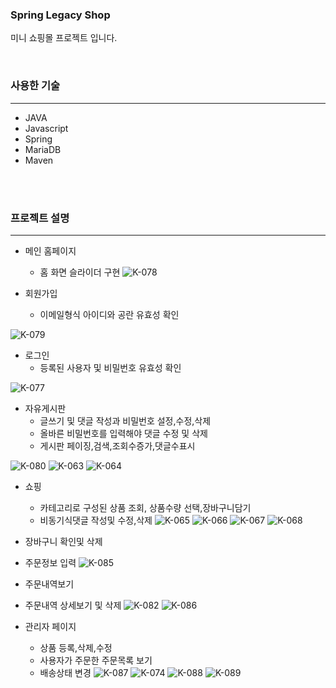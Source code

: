 ### Spring Legacy Shop

 미니 쇼핑몰 프로젝트 입니다.

   <br/>

### 사용한 기술
- - - 
+ JAVA
+ Javascript
+ Spring
+ MariaDB
+ Maven
<br/>
<br/>

### 프로젝트 설명
- - - 
+ 메인 홈페이지
  + 홈 화면 슬라이더 구현
    ![K-078](https://github.com/lsh5966/springShop/assets/107310843/4cc8dfe5-7543-4e92-a664-8056b8ad1ff9)

+ 회원가입
  + 이메일형식 아이디와 공란 유효성 확인
   
![K-079](https://github.com/lsh5966/springShop/assets/107310843/1b09e224-9470-4d73-b424-d62f9733b372)

+ 로그인
  + 등록된 사용자 및 비밀번호 유효성 확인

![K-077](https://github.com/lsh5966/springShop/assets/107310843/e25aacf8-b83d-4c2c-8454-164004da88fa)

+ 자유게시판
  + 글쓰기 및 댓글 작성과 비밀번호 설정,수정,삭제
  + 올바른 비밀번호를 입력해야 댓글 수정 및 삭제
  + 게시판 페이징,검색,조회수증가,댓글수표시

![K-080](https://github.com/lsh5966/springShop/assets/107310843/2464c813-7041-4f02-af47-379347bc0296)
![K-063](https://github.com/lsh5966/springShop/assets/107310843/902a4eef-940b-4ff2-a82e-80a6e19dbad7)
![K-064](https://github.com/lsh5966/springShop/assets/107310843/8f2556f8-ef90-496d-accc-a9ca07a082d9)
 

+ 쇼핑
  + 카테고리로 구성된 상품 조회, 상품수량 선택,장바구니담기
  + 비동기식댓글 작성및 수정,삭제
![K-065](https://github.com/lsh5966/springShop/assets/107310843/23e06fc6-23d9-4bbc-8d58-f87348dd3684)
![K-066](https://github.com/lsh5966/springShop/assets/107310843/22e14e2c-c44a-4079-9025-9282e546b46c)
 ![K-067](https://github.com/lsh5966/springShop/assets/107310843/9d5f4c18-9032-434e-9deb-a46bd025245b)
  ![K-068](https://github.com/lsh5966/springShop/assets/107310843/ad027aa7-1268-4274-b1dd-13501fc955bc)

    
+ 장바구니 확인및 삭제
+ 주문정보 입력
![K-085](https://github.com/lsh5966/springShop/assets/107310843/683bafaa-f966-4c6b-9aaa-6f933282b26c)

+ 주문내역보기
+ 주문내역 상세보기 및 삭제
![K-082](https://github.com/lsh5966/springShop/assets/107310843/752ee5b9-5411-4c70-8d53-dcaf31b95330)
![K-086](https://github.com/lsh5966/springShop/assets/107310843/79c1b160-a0df-48de-9cf6-fff470127335)


+ 관리자 페이지
  + 상품 등록,삭제,수정
  + 사용자가 주문한 주문목록 보기
  + 배송상태 변경
![K-087](https://github.com/lsh5966/springShop/assets/107310843/d86fbc98-5197-41e0-946e-bd02a12c0609)
![K-074](https://github.com/lsh5966/springShop/assets/107310843/7cd6adc1-966c-4588-8871-1b4d8a19d610)
![K-088](https://github.com/lsh5966/springShop/assets/107310843/e74b984b-2534-4bca-8cf8-7e98e87cdb97)
![K-089](https://github.com/lsh5966/springShop/assets/107310843/042e760a-937c-44d1-bb1d-695eda6e04ca)


